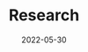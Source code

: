 ---
title: Research
subtitle:

date: 2022-05-30
type: landing

sections:
  - block: collection
    content:
      # Page type to display. E.g. post, talk, publication...
      # page_type: project
      # Choose how many pages you would like to display (0 = all pages)
      count: 5
      # Filter on criteria
      filters:
        author: ""
        category: ""
        tag: ""
        exclude_featured: false
        exclude_future: false
        exclude_past: false
        publication_type: ""
      # Choose how many pages you would like to offset by
      offset: 0
      # Page order: descending (desc) or ascending (asc) date.
      order: desc

    design:
      # Choose a view for the listings:
      #   1 = List
      #   2 = Compact
      #   3 = Card
      #   4 = Citation (publication only)
      #   5 = Showcase
      #   Masonry
      view: 1
      columns: '1'
---
